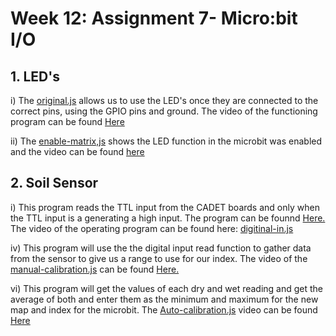 # Week 12: Assignment 7- Micro:bit I/O

## 1. LED's 
  
  i) The [original.js](https://github.com/Introduction-to-Computer-Engineering/final-project-assignment-7-week-12-leeanswoo/blob/master/original.js) allows us to use the LED's once they are connected to the correct pins, using the GPIO pins and ground. The video of the functioning program can be found [Here](https://imgur.com/a/exN3I0y) 
  
  ii) The [enable-matrix,js](https://github.com/Introduction-to-Computer-Engineering/final-project-assignment-7-week-12-leeanswoo/blob/master/enable-matrix.js) shows the LED function in the microbit was enabled and the video can be found [here](https://imgur.com/a/exN3I0y)
  
  

## 2. Soil Sensor 

  i) This program reads the TTL input from the CADET boards and only when the TTL input is a generating a high input. The program can be founnd [Here.](https://github.com/Introduction-to-Computer-Engineering/final-project-assignment-7-week-12-leeanswoo/blob/master/digital-in.js) The video of the operating program can be found here: [digitinal-in.js](https://imgur.com/a/pw2fL6A)
  
  iv) This program will use the the digital input read function to gather data from the sensor to give us a range to use for our index. The video of the [manual-calibration.js](https://github.com/Introduction-to-Computer-Engineering/final-project-assignment-7-week-12-leeanswoo/blob/master/manual-calibration.js) can be found [Here.](https://imgur.com/a/P8K4EVr)

vi) This program will get the values of each dry and wet reading and get the average of both and enter them as the minimum and maximum for the new map and index for the microbit. The [Auto-calibration.js](https://imgur.com/a/P8K4EVr) video can be found [Here](https://imgur.com/a/HQnfxb1)
